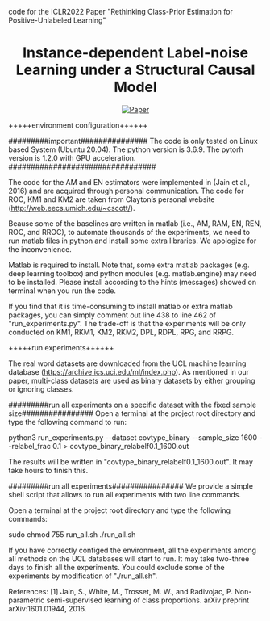
code for the ICLR2022 Paper "Rethinking Class-Prior Estimation for Positive-Unlabeled Learning"

<div align="center">   
  
# Instance-dependent Label-noise Learning under a Structural Causal Model
[![Paper](https://img.shields.io/badge/ICLR2022-green)](https://proceedings.neurips.cc/paper/2021/file/23451391cd1399019fa0421129066bc6-Paper.pdf3)

</div>


+++++environment configuration++++++


#########important###############
The code is only tested on Linux based System (Ubuntu 20.04). 
The python version is 3.6.9. The pytorh version is 1.2.0 with GPU acceleration. 
#################################

The code for the AM and EN estimators were implemented in (Jain et al., 2016) and are acquired through personal communication. 
The code for ROC, KM1 and KM2 are taken from Clayton’s personal website (http://web.eecs.umich.edu/~cscott/). 

Beause some of the baselines are written in matlab  (i.e., AM, RAM, EN, REN, ROC, and RROC), to automate thousands of the experiments, 
we need to run matlab files in python and install some extra libraries. We apologize for the inconvenience.

Matlab is required to install. Note that, some extra matlab packages (e.g. deep learning toolbox) and python modules (e.g. matlab.engine) 
may need to be installed. Please install according to the hints (messages) showed on terminal when you run the code.

If you find that it is time-consuming to install matlab or extra matlab packages, you can simply comment out line 438 to line 462 
of "run_experiments.py". The trade-off is that the experiments will be only conducted on KM1, RKM1, KM2, RKM2, DPL, RDPL, RPG, and RRPG.



+++++run experiments++++++

The real word datasets are downloaded from the UCL machine learning database (https://archive.ics.uci.edu/ml/index.php). 
As mentioned in our paper, multi-class datasets are used as binary datasets by either grouping or ignoring classes.

#########run all experiments on a specific dataset with the fixed sample size################
Open a terminal at the project root directory and type the following command to run:

python3 run_experiments.py --dataset covtype_binary --sample_size 1600 --relabel_frac 0.1 > covtype_binary_relabelf0.1_1600.out

The results will be written in "covtype_binary_relabelf0.1_1600.out". It may take hours to finish this.

#########run all experiments################
We provide a simple shell script that allows to run all experiments with two line commands. 

Open a terminal at the project root directory and type the following commands:

sudo chmod 755 run_all.sh
./run_all.sh

If you have correctly configed the environment, all the experiments among all methods on the UCL databases will start to run.
It may take two-three days to finish all the experiments. You could exclude some of the experiments by modification of "./run_all.sh". 


References:
[1] Jain, S., White, M., Trosset, M. W., and Radivojac, P. Non-parametric semi-supervised learning of class proportions. arXiv preprint arXiv:1601.01944, 2016.
